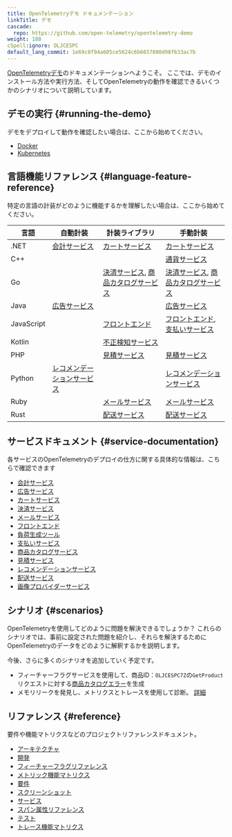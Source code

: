 ```yaml
---
title: OpenTelemetryデモ ドキュメンテーション
linkTitle: デモ
cascade:
  repo: https://github.com/open-telemetry/opentelemetry-demo
weight: 180
cSpell:ignore: OLJCESPC
default_lang_commit: 1e69c8f94a605ce5624c6b6657080d98f633ac7b
---
```


[OpenTelemetryデモ](/ecosystem/demo/)のドキュメンテーションへようこそ。
ここでは、デモのインストール方法や実行方法、そしてOpenTelemetryの動作を確認できるいくつかのシナリオについて説明しています。

## デモの実行 {#running-the-demo}

デモをデプロイして動作を確認したい場合は、ここから始めてください。

- [Docker](docker-deployment/)
- [Kubernetes](kubernetes-deployment/)

## 言語機能リファレンス {#language-feature-reference}

特定の言語の計装がどのように機能するかを理解したい場合は、ここから始めてください。

| 言語       | 自動計装                                               | 計装ライブラリ                                                                        | 手動計装                                                                              |
| ---------- | ------------------------------------------------------ | ------------------------------------------------------------------------------------- | ------------------------------------------------------------------------------------- |
| .NET       | [会計サービス](services/accounting/)                   | [カートサービス](services/cart/)                                                      | [カートサービス](services/cart/)                                                      |
| C++        |                                                        |                                                                                       | [通貨サービス](services/currency/)                                                    |
| Go         |                                                        | [決済サービス](services/checkout/), [商品カタログサービス](services/product-catalog/) | [決済サービス](services/checkout/), [商品カタログサービス](services/product-catalog/) |
| Java       | [広告サービス](services/ad/)                           |                                                                                       | [広告サービス](services/ad/)                                                          |
| JavaScript |                                                        | [フロントエンド](services/frontend/)                                                  | [フロントエンド](services/frontend/), [支払いサービス](services/payment/)             |
| Kotlin     |                                                        | [不正検知サービス](services/fraud-detection/)                                         |                                                                                       |
| PHP        |                                                        | [見積サービス](services/quote/)                                                       | [見積サービス](services/quote/)                                                       |
| Python     | [レコメンデーションサービス](services/recommendation/) |                                                                                       | [レコメンデーションサービス](services/recommendation/)                                |
| Ruby       |                                                        | [メールサービス](services/email/)                                                     | [メールサービス](services/email/)                                                     |
| Rust       |                                                        | [配送サービス](services/shipping/)                                                    | [配送サービス](services/shipping/)                                                    |

## サービスドキュメント {#service-documentation}

各サービスのOpenTelemetryのデプロイの仕方に関する具体的な情報は、こちらで確認できます

- [会計サービス](services/accounting/)
- [広告サービス](services/ad/)
- [カートサービス](services/cart/)
- [決済サービス](services/checkout/)
- [メールサービス](services/email/)
- [フロントエンド](services/frontend/)
- [負荷生成ツール](services/load-generator/)
- [支払いサービス](services/payment/)
- [商品カタログサービス](services/product-catalog/)
- [見積サービス](services/quote/)
- [レコメンデーションサービス](services/recommendation/)
- [配送サービス](services/shipping/)
- [画像プロバイダーサービス](services/image-provider/?i18n-patch)

## シナリオ {#scenarios}

OpenTelemetryを使用してどのように問題を解決できるでしょうか？
これらのシナリオでは、事前に設定された問題を紹介し、それらを解決するためにOpenTelemetryのデータをどのように解釈するかを説明します。

今後、さらに多くのシナリオを追加していく予定です。

- フィーチャーフラグサービスを使用して、商品ID：`OLJCESPC7Z`の`GetProduct`リクエストに対する[商品カタログエラー](feature-flags)を生成
- メモリリークを発見し、メトリクスとトレースを使用して診断。
  [詳細](scenarios/recommendation-cache/)

## リファレンス {#reference}

要件や機能マトリクスなどのプロジェクトリファレンスドキュメント。

- [アーキテクチャ](architecture/)
- [開発](development/)
- [フィーチャーフラグリファレンス](feature-flags/)
- [メトリック機能マトリクス](telemetry-features/metric-coverage/)
- [要件](./requirements/)
- [スクリーンショット](screenshots/)
- [サービス](services/)
- [スパン属性リファレンス](telemetry-features/manual-span-attributes/)
- [テスト](tests/)
- [トレース機能マトリクス](telemetry-features/trace-coverage/)
